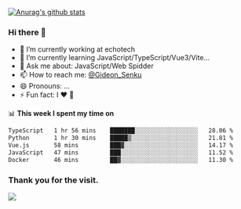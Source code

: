 [![Anurag's github stats](https://github-readme-stats.vercel.app/api?username=gideonsenku)](https://github.com/anuraghazra/github-readme-stats)
### Hi there 👋
- 🔭 I’m currently working at echotech
- 🌱 I’m currently learning JavaScript/TypeScript/Vue3/Vite...
- 💬 Ask me about: JavaScript/Web Spidder 
- 📫 How to reach me: [@Gideon_Senku](https://t.me/Gideon_Senku)
- 😄 Pronouns: ...
- ⚡ Fun fact: I ❤️ 🎵

📊 **This week I spent my time on**
<!--START_SECTION:waka-->

```txt
TypeScript   1 hr 56 mins    ███████░░░░░░░░░░░░░░░░░░   28.06 %
Python       1 hr 30 mins    █████▒░░░░░░░░░░░░░░░░░░░   21.81 %
Vue.js       58 mins         ███▓░░░░░░░░░░░░░░░░░░░░░   14.17 %
JavaScript   47 mins         ███░░░░░░░░░░░░░░░░░░░░░░   11.52 %
Docker       46 mins         ██▓░░░░░░░░░░░░░░░░░░░░░░   11.30 %
```

<!--END_SECTION:waka-->


### Thank you for the visit.
![](http://profile-counter.glitch.me/gideonsenku/count.svg)
<!--
**GideonSenku/GideonSenku** is a ✨ _special_ ✨ repository because its `README.md` (this file) appears on your GitHub profile.

Here are some ideas to get you started:

- 🔭 I’m currently working on ...
- 🌱 I’m currently learning ...
- 👯 I’m looking to collaborate on ...
- 🤔 I’m looking for help with ...
- 💬 Ask me about ...
- 📫 How to reach me: ...
- 😄 Pronouns: ...
- ⚡ Fun fact: ...
-->
